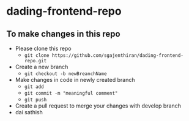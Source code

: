 
# dading-frontend-repo
## To make changes in this repo
* Please clone this repo
	* `git clone https://github.com/sgajenthiran/dading-frontend-repo.git`
* Create a new branch
	* `git checkout -b newBreanchName`
* Make changes in code in newly created branch
	* `git add` 
	* `git commit -m "meaningful comment"`
	* `git push`
* Create a pull request to merge your changes with develop branch
* dai sathish
